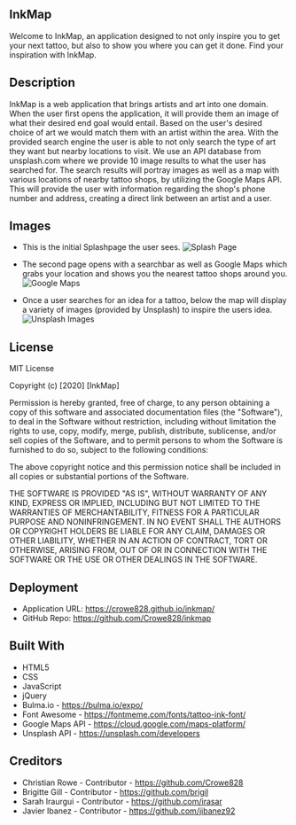 ## InkMap

Welcome to InkMap, an application designed to not only inspire you to get your next tattoo, but also to show you where you can get it done. Find your inspiration with InkMap.

## Description

InkMap is a web application that brings artists and art into one domain. When the user first opens the application, it will provide them an image of what their desired end goal would entail. Based on the user's desired choice of art we would match them with an artist within the area. With the provided search engine the user is able to not only search the type of art they want but nearby locations to visit. We use an API database from unsplash.com where we provide 10 image results to what the user has searched for. The search results will portray images as well as a map with various locations of nearby tattoo shops, by utilizing the Google Maps API. This will provide the user with information regarding the shop's phone number and address, creating a direct link between an artist and a user.

## Images

- This is the initial Splashpage the user sees.
  ![Splash Page](https://github.com/Crowe828/inkmap/blob/master/assets/images/inkmap-splash.png)

- The second page opens with a searchbar as well as Google Maps which grabs your location and shows you the nearest tattoo shops around you.
  ![Google Maps](https://github.com/Crowe828/inkmap/blob/master/assets/images/inkmap-maps.png)

- Once a user searches for an idea for a tattoo, below the map will display a variety of images (provided by Unsplash) to inspire the users idea.
  ![Unsplash Images](https://github.com/Crowe828/inkmap/blob/master/assets/images/inkmap-unsplash.png)

## License

MIT License

Copyright (c) [2020] [InkMap]

Permission is hereby granted, free of charge, to any person obtaining a copy of this software and associated documentation files (the "Software"), to deal in the Software without restriction, including without limitation the rights to use, copy, modify, merge, publish, distribute, sublicense, and/or sell copies of the Software, and to permit persons to whom the Software is furnished to do so, subject to the following conditions:

The above copyright notice and this permission notice shall be included in all copies or substantial portions of the Software.

THE SOFTWARE IS PROVIDED "AS IS", WITHOUT WARRANTY OF ANY KIND, EXPRESS OR IMPLIED, INCLUDING BUT NOT LIMITED TO THE WARRANTIES OF MERCHANTABILITY, FITNESS FOR A PARTICULAR PURPOSE AND NONINFRINGEMENT. IN NO EVENT SHALL THE AUTHORS OR COPYRIGHT HOLDERS BE LIABLE FOR ANY CLAIM, DAMAGES OR OTHER LIABILITY, WHETHER IN AN ACTION OF CONTRACT, TORT OR OTHERWISE, ARISING FROM, OUT OF OR IN CONNECTION WITH THE SOFTWARE OR THE USE OR OTHER DEALINGS IN THE SOFTWARE.

## Deployment

- Application URL: https://crowe828.github.io/inkmap/
- GitHub Repo: https://github.com/Crowe828/inkmap

## Built With

- HTML5
- CSS
- JavaScript
- jQuery
- Bulma.io - https://bulma.io/expo/
- Font Awesome - https://fontmeme.com/fonts/tattoo-ink-font/
- Google Maps API - https://cloud.google.com/maps-platform/
- Unsplash API - https://unsplash.com/developers

## Creditors

- Christian Rowe - Contributor - https://github.com/Crowe828
- Brigitte Gill - Contributor - https://github.com/brigil
- Sarah Iraurgui - Contributor - https://github.com/irasar
- Javier Ibanez - Contributor - https://github.com/jibanez92
